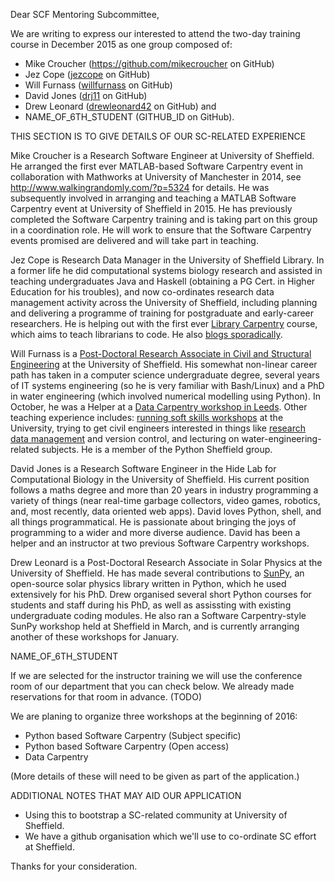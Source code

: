 Dear SCF Mentoring Subcommittee,

We are writing to express our interested to attend the two-day training course in December 2015 as one group composed of:

* Mike Croucher (https://github.com/mikecroucher on GitHub)
* Jez Cope ([jezcope](https://github.com/jezcope) on GitHub)
* Will Furnass ([willfurnass](https://github.com/willfurnass) on GitHub)
* David Jones ([drj11](https://github.com/drj11) on GitHub)
* Drew Leonard ([drewleonard42](https://github.com/drewleonard42) on GitHub) and
* NAME_OF_6TH_STUDENT (GITHUB_ID on GitHub).

THIS SECTION IS TO GIVE DETAILS OF OUR SC-RELATED EXPERIENCE

Mike Croucher is a Research Software Engineer at University of Sheffield. He arranged the first ever MATLAB-based Software Carpentry event in collaboration with Mathworks at University of Manchester in 2014, see http://www.walkingrandomly.com/?p=5324 for details. He was subsequently involved in arranging and teaching a MATLAB Software Carpentry event at University of Sheffield in 2015. He has previously completed the Software Carpentry training and is taking part on this group in a coordination role. He will work to ensure that the Software Carpentry events promised are delivered and will take part in teaching.

Jez Cope is Research Data Manager in the University of Sheffield Library. In a former life he did computational systems biology research and assisted in teaching undergraduates Java and Haskell (obtaining a PG Cert. in Higher Education for his troubles), and now co-ordinates research data management activity across the University of Sheffield, including planning and delivering a programme of training for postgraduate and early-career researchers. He is helping out with the first ever [Library Carpentry](http://librarycarpentry.github.io/city-november-2015/) course, which aims to teach librarians to code. He also [blogs sporadically](http://erambler.co.uk).

Will Furnass is a [Post-Doctoral Research Associate in Civil and Structural Engineering](https://www.shef.ac.uk/civil/staff/research/furnassw) at the University of Sheffield.  His somewhat non-linear career path has taken in a computer science undergraduate degree, several years of IT systems engineering (so he is very familiar with Bash/Linux) and a PhD in water engineering (which involved numerical modelling using Python).  In October, he was a Helper at a [Data Carpentry workshop in Leeds](http://hpcarcher.github.io/2015-10-29-Leeds-DC/).  Other teaching experience includes: [running soft skills workshops](http://www.sheffield.ac.uk/ssid/301/services/workshops) at the University, trying to get civil engineers interested in things like [research data management](https://github.com/willfurnass/RDMPresentationApr2014) and version control, and lecturing on water-engineering-related subjects.  He is a member of the Python Sheffield group.

David Jones is a Research Software Engineer
in the Hide Lab for Computational Biology
in the University of Sheffield.
His current position follows a maths degree
and more than 20 years in industry
programming a variety of things
(near real-time garbage collectors, video games, robotics,
and, most recently, data oriented web apps).
David loves Python, shell, and all things programmatical.
He is passionate about bringing the joys of programming to a wider
and more diverse audience. David has been a helper and an
instructor at two previous Software Carpentry workshops.

Drew Leonard is a Post-Doctoral Research Associate in Solar Physics at the University of Sheffield. He has made several contributions to [SunPy](http://sunpy.org), an open-source solar physics library written in Python, which he used extensively for his PhD. Drew organised several short Python courses for students and staff during his PhD, as well as assissting with existing undergraduate coding modules. He also ran a Software Carpentry-style SunPy workshop held at Sheffield in March, and is currently arranging another of these workshops for January.

NAME_OF_6TH_STUDENT

If we are selected for the instructor training we will use the conference room of our department that you can check below. We already made reservations for that room in advance. (TODO)

We are planing to organize three workshops at the beginning of 2016:

* Python based Software Carpentry (Subject specific)
* Python based Software Carpentry (Open access)
* Data Carpentry

(More details of these will need to be given as part of the application.)

ADDITIONAL NOTES THAT MAY AID OUR APPLICATION

* Using this to bootstrap a SC-related community at University of Sheffield.
* We have a github organisation which we'll use to co-ordinate SC effort at Sheffield.

Thanks for your consideration.
